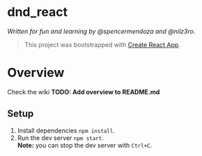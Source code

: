 # dnd_react
_Written for fun and learning by @spencermendoza and @nilz3ro_.

> This project was bootstrapped with [Create React App](https://github.com/facebook/create-react-app).

# Overview
Check the wiki
**TODO: Add overview to README.md**


## Setup
1. Install dependencies `npm install`.
2. Run the dev server `npm start`.  
    **Note:** you can stop the dev server with `Ctrl+C`.